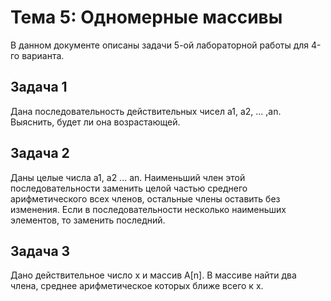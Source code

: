 <h1>Тема 5: Одномерные массивы</h1>
<p>В данном документе описаны задачи 5-ой лабораторной работы для 4-го варианта.</p>
<h2>Задача 1</h2>
<p>Дана последовательность действительных чисел a1, a2, ... ,an. Выяснить, будет ли она возрастающей.</p>
<h2>Задача 2</h2>
<p>Даны целые числа a1, a2 ... an. Наименьший член этой последовательности заменить целой частью среднего арифметического всех членов, остальные члены оставить без изменения. Если в последовательности несколько наименьших элементов, то заменить последний.</p>
<h2>Задача 3</h2>
<p>Дано действительное число х и массив A[n]. В массиве найти два члена, среднее арифметическое которых ближе всего к х.</p>
